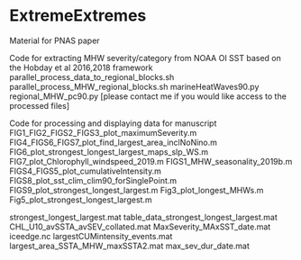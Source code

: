 # ExtremeExtremes
Material for PNAS paper

Code for extracting MHW severity/category from NOAA OI SST based on the Hobday et al 2016,2018 framework  
parallel_process_data_to_regional_blocks.sh
parallel_process_MHW_regional_blocks.sh
marineHeatWaves90.py
regional_MHW_pc90.py
[please contact me if you would like access to the processed files]

Code for processing and displaying data for manuscript
FIG1_FIG2_FIGS2_FIGS3_plot_maximumSeverity.m
FIG4_FIGS6_FIGS7_plot_find_largest_area_inclNoNino.m
FIG6_plot_strongest_longest_largest_maps_slp_WS.m
FIG7_plot_Chlorophyll_windspeed_2019.m
FIGS1_MHW_seasonality_2019b.m
FIGS4_FIGS5_plot_cumulativeIntensity.m
FIGS8_plot_sst_clim_clim90_forSinglePoint.m
FIGS9_plot_strongest_longest_largest.m
Fig3_plot_longest_MHWs.m
Fig5_plot_strongest_longest_largest.m


strongest_longest_largest.mat
table_data_strongest_longest_largest.mat
CHL_U10_avSSTA_avSEV_collated.mat
MaxSeverity_MAxSST_date.mat
iceedge.nc
largestCUMintensity_events.mat
largest_area_SSTA_MHW_maxSSTA2.mat
max_sev_dur_date.mat

